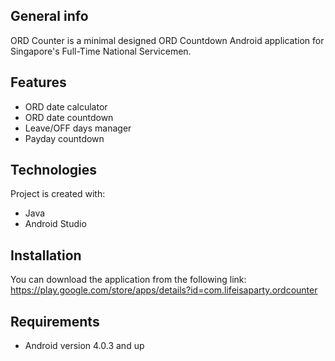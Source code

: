 ## General info
ORD Counter is a minimal designed ORD Countdown Android application for Singapore's Full-Time National Servicemen.

## Features
* ORD date calculator
* ORD date countdown
* Leave/OFF days manager
* Payday countdown
	
## Technologies
Project is created with:
* Java
* Android Studio

## Installation
You can download the application from the following link:
https://play.google.com/store/apps/details?id=com.lifeisaparty.ordcounter

## Requirements
* Android version 4.0.3 and up
